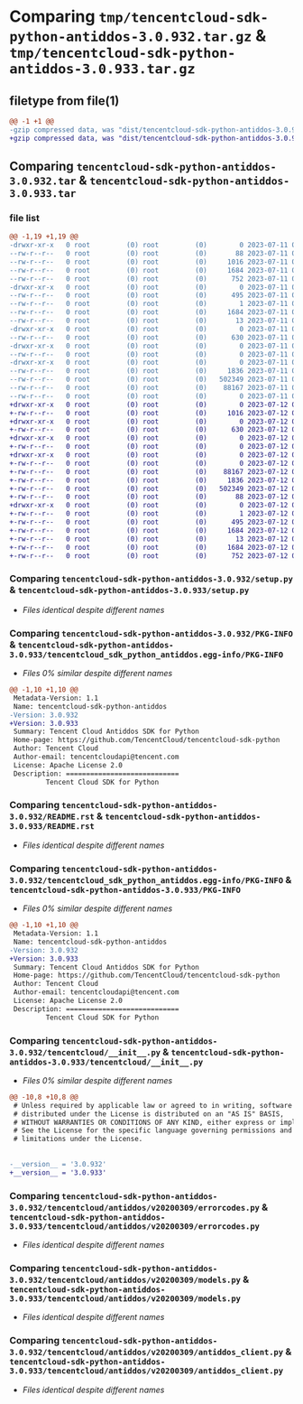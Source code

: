 # Comparing `tmp/tencentcloud-sdk-python-antiddos-3.0.932.tar.gz` & `tmp/tencentcloud-sdk-python-antiddos-3.0.933.tar.gz`

## filetype from file(1)

```diff
@@ -1 +1 @@
-gzip compressed data, was "dist/tencentcloud-sdk-python-antiddos-3.0.932.tar", last modified: Tue Jul 11 00:29:53 2023, max compression
+gzip compressed data, was "dist/tencentcloud-sdk-python-antiddos-3.0.933.tar", last modified: Wed Jul 12 00:18:50 2023, max compression
```

## Comparing `tencentcloud-sdk-python-antiddos-3.0.932.tar` & `tencentcloud-sdk-python-antiddos-3.0.933.tar`

### file list

```diff
@@ -1,19 +1,19 @@
-drwxr-xr-x   0 root         (0) root         (0)        0 2023-07-11 00:29:53.000000 tencentcloud-sdk-python-antiddos-3.0.932/
--rw-r--r--   0 root         (0) root         (0)       88 2023-07-11 00:29:53.000000 tencentcloud-sdk-python-antiddos-3.0.932/setup.cfg
--rw-r--r--   0 root         (0) root         (0)     1016 2023-07-11 00:29:53.000000 tencentcloud-sdk-python-antiddos-3.0.932/setup.py
--rw-r--r--   0 root         (0) root         (0)     1684 2023-07-11 00:29:53.000000 tencentcloud-sdk-python-antiddos-3.0.932/PKG-INFO
--rw-r--r--   0 root         (0) root         (0)      752 2023-07-11 00:29:53.000000 tencentcloud-sdk-python-antiddos-3.0.932/README.rst
-drwxr-xr-x   0 root         (0) root         (0)        0 2023-07-11 00:29:53.000000 tencentcloud-sdk-python-antiddos-3.0.932/tencentcloud_sdk_python_antiddos.egg-info/
--rw-r--r--   0 root         (0) root         (0)      495 2023-07-11 00:29:53.000000 tencentcloud-sdk-python-antiddos-3.0.932/tencentcloud_sdk_python_antiddos.egg-info/SOURCES.txt
--rw-r--r--   0 root         (0) root         (0)        1 2023-07-11 00:29:53.000000 tencentcloud-sdk-python-antiddos-3.0.932/tencentcloud_sdk_python_antiddos.egg-info/dependency_links.txt
--rw-r--r--   0 root         (0) root         (0)     1684 2023-07-11 00:29:53.000000 tencentcloud-sdk-python-antiddos-3.0.932/tencentcloud_sdk_python_antiddos.egg-info/PKG-INFO
--rw-r--r--   0 root         (0) root         (0)       13 2023-07-11 00:29:53.000000 tencentcloud-sdk-python-antiddos-3.0.932/tencentcloud_sdk_python_antiddos.egg-info/top_level.txt
-drwxr-xr-x   0 root         (0) root         (0)        0 2023-07-11 00:29:53.000000 tencentcloud-sdk-python-antiddos-3.0.932/tencentcloud/
--rw-r--r--   0 root         (0) root         (0)      630 2023-07-11 00:29:53.000000 tencentcloud-sdk-python-antiddos-3.0.932/tencentcloud/__init__.py
-drwxr-xr-x   0 root         (0) root         (0)        0 2023-07-11 00:29:53.000000 tencentcloud-sdk-python-antiddos-3.0.932/tencentcloud/antiddos/
--rw-r--r--   0 root         (0) root         (0)        0 2023-07-11 00:29:53.000000 tencentcloud-sdk-python-antiddos-3.0.932/tencentcloud/antiddos/__init__.py
-drwxr-xr-x   0 root         (0) root         (0)        0 2023-07-11 00:29:53.000000 tencentcloud-sdk-python-antiddos-3.0.932/tencentcloud/antiddos/v20200309/
--rw-r--r--   0 root         (0) root         (0)     1836 2023-07-11 00:29:53.000000 tencentcloud-sdk-python-antiddos-3.0.932/tencentcloud/antiddos/v20200309/errorcodes.py
--rw-r--r--   0 root         (0) root         (0)   502349 2023-07-11 00:29:53.000000 tencentcloud-sdk-python-antiddos-3.0.932/tencentcloud/antiddos/v20200309/models.py
--rw-r--r--   0 root         (0) root         (0)    88167 2023-07-11 00:29:53.000000 tencentcloud-sdk-python-antiddos-3.0.932/tencentcloud/antiddos/v20200309/antiddos_client.py
--rw-r--r--   0 root         (0) root         (0)        0 2023-07-11 00:29:53.000000 tencentcloud-sdk-python-antiddos-3.0.932/tencentcloud/antiddos/v20200309/__init__.py
+drwxr-xr-x   0 root         (0) root         (0)        0 2023-07-12 00:18:50.000000 tencentcloud-sdk-python-antiddos-3.0.933/
+-rw-r--r--   0 root         (0) root         (0)     1016 2023-07-12 00:18:50.000000 tencentcloud-sdk-python-antiddos-3.0.933/setup.py
+drwxr-xr-x   0 root         (0) root         (0)        0 2023-07-12 00:18:50.000000 tencentcloud-sdk-python-antiddos-3.0.933/tencentcloud/
+-rw-r--r--   0 root         (0) root         (0)      630 2023-07-12 00:18:50.000000 tencentcloud-sdk-python-antiddos-3.0.933/tencentcloud/__init__.py
+drwxr-xr-x   0 root         (0) root         (0)        0 2023-07-12 00:18:50.000000 tencentcloud-sdk-python-antiddos-3.0.933/tencentcloud/antiddos/
+-rw-r--r--   0 root         (0) root         (0)        0 2023-07-12 00:18:50.000000 tencentcloud-sdk-python-antiddos-3.0.933/tencentcloud/antiddos/__init__.py
+drwxr-xr-x   0 root         (0) root         (0)        0 2023-07-12 00:18:50.000000 tencentcloud-sdk-python-antiddos-3.0.933/tencentcloud/antiddos/v20200309/
+-rw-r--r--   0 root         (0) root         (0)        0 2023-07-12 00:18:50.000000 tencentcloud-sdk-python-antiddos-3.0.933/tencentcloud/antiddos/v20200309/__init__.py
+-rw-r--r--   0 root         (0) root         (0)    88167 2023-07-12 00:18:50.000000 tencentcloud-sdk-python-antiddos-3.0.933/tencentcloud/antiddos/v20200309/antiddos_client.py
+-rw-r--r--   0 root         (0) root         (0)     1836 2023-07-12 00:18:50.000000 tencentcloud-sdk-python-antiddos-3.0.933/tencentcloud/antiddos/v20200309/errorcodes.py
+-rw-r--r--   0 root         (0) root         (0)   502349 2023-07-12 00:18:50.000000 tencentcloud-sdk-python-antiddos-3.0.933/tencentcloud/antiddos/v20200309/models.py
+-rw-r--r--   0 root         (0) root         (0)       88 2023-07-12 00:18:50.000000 tencentcloud-sdk-python-antiddos-3.0.933/setup.cfg
+drwxr-xr-x   0 root         (0) root         (0)        0 2023-07-12 00:18:50.000000 tencentcloud-sdk-python-antiddos-3.0.933/tencentcloud_sdk_python_antiddos.egg-info/
+-rw-r--r--   0 root         (0) root         (0)        1 2023-07-12 00:18:50.000000 tencentcloud-sdk-python-antiddos-3.0.933/tencentcloud_sdk_python_antiddos.egg-info/dependency_links.txt
+-rw-r--r--   0 root         (0) root         (0)      495 2023-07-12 00:18:50.000000 tencentcloud-sdk-python-antiddos-3.0.933/tencentcloud_sdk_python_antiddos.egg-info/SOURCES.txt
+-rw-r--r--   0 root         (0) root         (0)     1684 2023-07-12 00:18:50.000000 tencentcloud-sdk-python-antiddos-3.0.933/tencentcloud_sdk_python_antiddos.egg-info/PKG-INFO
+-rw-r--r--   0 root         (0) root         (0)       13 2023-07-12 00:18:50.000000 tencentcloud-sdk-python-antiddos-3.0.933/tencentcloud_sdk_python_antiddos.egg-info/top_level.txt
+-rw-r--r--   0 root         (0) root         (0)     1684 2023-07-12 00:18:50.000000 tencentcloud-sdk-python-antiddos-3.0.933/PKG-INFO
+-rw-r--r--   0 root         (0) root         (0)      752 2023-07-12 00:18:50.000000 tencentcloud-sdk-python-antiddos-3.0.933/README.rst
```

### Comparing `tencentcloud-sdk-python-antiddos-3.0.932/setup.py` & `tencentcloud-sdk-python-antiddos-3.0.933/setup.py`

 * *Files identical despite different names*

### Comparing `tencentcloud-sdk-python-antiddos-3.0.932/PKG-INFO` & `tencentcloud-sdk-python-antiddos-3.0.933/tencentcloud_sdk_python_antiddos.egg-info/PKG-INFO`

 * *Files 0% similar despite different names*

```diff
@@ -1,10 +1,10 @@
 Metadata-Version: 1.1
 Name: tencentcloud-sdk-python-antiddos
-Version: 3.0.932
+Version: 3.0.933
 Summary: Tencent Cloud Antiddos SDK for Python
 Home-page: https://github.com/TencentCloud/tencentcloud-sdk-python
 Author: Tencent Cloud
 Author-email: tencentcloudapi@tencent.com
 License: Apache License 2.0
 Description: ============================
         Tencent Cloud SDK for Python
```

### Comparing `tencentcloud-sdk-python-antiddos-3.0.932/README.rst` & `tencentcloud-sdk-python-antiddos-3.0.933/README.rst`

 * *Files identical despite different names*

### Comparing `tencentcloud-sdk-python-antiddos-3.0.932/tencentcloud_sdk_python_antiddos.egg-info/PKG-INFO` & `tencentcloud-sdk-python-antiddos-3.0.933/PKG-INFO`

 * *Files 0% similar despite different names*

```diff
@@ -1,10 +1,10 @@
 Metadata-Version: 1.1
 Name: tencentcloud-sdk-python-antiddos
-Version: 3.0.932
+Version: 3.0.933
 Summary: Tencent Cloud Antiddos SDK for Python
 Home-page: https://github.com/TencentCloud/tencentcloud-sdk-python
 Author: Tencent Cloud
 Author-email: tencentcloudapi@tencent.com
 License: Apache License 2.0
 Description: ============================
         Tencent Cloud SDK for Python
```

### Comparing `tencentcloud-sdk-python-antiddos-3.0.932/tencentcloud/__init__.py` & `tencentcloud-sdk-python-antiddos-3.0.933/tencentcloud/__init__.py`

 * *Files 0% similar despite different names*

```diff
@@ -10,8 +10,8 @@
 # Unless required by applicable law or agreed to in writing, software
 # distributed under the License is distributed on an "AS IS" BASIS,
 # WITHOUT WARRANTIES OR CONDITIONS OF ANY KIND, either express or implied.
 # See the License for the specific language governing permissions and
 # limitations under the License.
 
 
-__version__ = '3.0.932'
+__version__ = '3.0.933'
```

### Comparing `tencentcloud-sdk-python-antiddos-3.0.932/tencentcloud/antiddos/v20200309/errorcodes.py` & `tencentcloud-sdk-python-antiddos-3.0.933/tencentcloud/antiddos/v20200309/errorcodes.py`

 * *Files identical despite different names*

### Comparing `tencentcloud-sdk-python-antiddos-3.0.932/tencentcloud/antiddos/v20200309/models.py` & `tencentcloud-sdk-python-antiddos-3.0.933/tencentcloud/antiddos/v20200309/models.py`

 * *Files identical despite different names*

### Comparing `tencentcloud-sdk-python-antiddos-3.0.932/tencentcloud/antiddos/v20200309/antiddos_client.py` & `tencentcloud-sdk-python-antiddos-3.0.933/tencentcloud/antiddos/v20200309/antiddos_client.py`

 * *Files identical despite different names*

